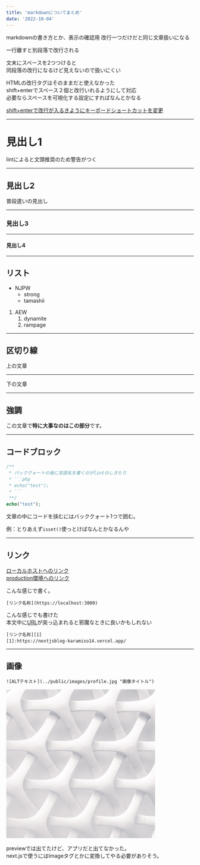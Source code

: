 ```yaml
---
title: 'markdownについてまとめ'
date: '2022-10-04'
---
```


markdownの書き方とか、表示の確認用
改行一つだけだと同じ文章扱いになる

一行離すと別段落で改行される

文末にスペースを2つつけると  
同段落の改行になるけど見えないので扱いにくい

HTMLの改行タグはそのままだと使えなかった  
shift+enterでスペース２個と改行いれるようにして対応  
必要ならスペースを可視化する設定にすればなんとかなる

[shift+enterで改行が入るきようにキーボードショートカットを変更](https://zenn.dev/anzu_natsukawa/articles/c345fd08a400d9)

---

# 見出し1

lintによると文頭推奨のため警告がつく

---

## 見出し2

普段遣いの見出し

---

### 見出し3

---

#### 見出し4

---

## リスト

- NJPW
  - strong
  - tamashii
  
1. AEW
   1. dynamite
   2. rampage

---

## 区切り線

上の文章

---

下の文章

---

## 強調

この文章で**特に大事なのはこの部分**です。

---

## コードブロック

```php
/**
 * バッククォートの後に言語名を書くのがlintのしきたり
 * ```php
 * echo("test");
 * ```
 **/
echo("test");
```

文章の中にコードを挟むにはバッククォート1つで囲む。

例：とりあえず`isset()`使っとけばなんとかなるんや

---

## リンク

[ローカルホストへのリンク](https://localhost:3000)  
[production環境へのリンク](https://nextjsblog-karamiso14.vercel.app/)

こんな感じで書く。

`[リンク名称](https://localhost:3000)`

こんな感じでも書けた  
本文中に[URL][1]が突っ込まれると邪魔なときに良いかもしれない

`[リンク名称][1]`  
`[1]:https://nextjsblog-karamiso14.vercel.app/`

[1]:https://nextjsblog-karamiso14.vercel.app/

---

## 画像

`![ALTテキスト](../public/images/profile.jpg "画像タイトル")`

![サンプルのプロフ画像](../public/images/profile.jpg "プロフィール画像")

previewでは出てたけど、アプリだと出てなかった。  
next.jsで使うにはImageタグとかに変換してやる必要がありそう。
